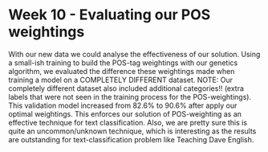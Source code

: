 
# Week 10 - Evaluating our POS weightings
With our new data we could analyse the effectiveness of our solution. Using a small-ish training to build the POS-tag weightings with our genetics algorithm, we evaluated the difference these weightings made when training a model on a COMPLETELY DIFFERENT dataset. NOTE: Our completely different dataset also included additional categories!! (extra labels that were not seen in the training process for the POS-weightings). This validation model increased from 82.6% to 90.6% after apply our optimal weightings. This enforces our solution of POS-weighting as an effective technique for text classification. Also, we are pretty sure this is quite an uncommon/unknown technique, which is interesting as the results are outstanding for text-classification problem like Teaching Dave English.
